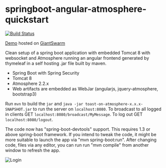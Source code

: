 springboot-angular-atmosphere-quickstart
========================================
[![Build Status](https://travis-ci.org/AndreasKl/springboot-angular-atmosphere-quickstart.svg?branch=master)](https://travis-ci.org/AndreasKl/springboot-angular-atmosphere-quickstart)

[Demo](http://andreas.gigantic.io) hosted on [GiantSwarm](https://giantswarm.io/)

Clean setup of a spring boot application with embedded Tomcat 8 with websocket and Atmosphere running an angular frontend generated by thymeleaf in a self hosting .jar file built by maven.

* Spring Boot with Spring Security
* Tomcat 8
* Atmosphere 2.2.x
* Web artifacts are embedded as WebJar (angularjs, jquery-atmosphere, bootstrap3)

Run `mvn` to build the `jar` and `java -jar toast-on-atmosphere-x.x.x-SNAPSHOT.jar` to run the server on `localhost:8080`. To broadcast to all logged in clients GET `localhost:8080/broadcast/MyMessage`. To log out GET `localhost:8080/logout`.

The code now has "spring-boot-devtools" support. This requires 1.3 or above spring-boot framework.
If you intend to tweak the code, it might be more suitable to launch the app via "mvn spring-boot:run". After changing code, files via any editor, you can run run "mvn compile" from another window to refresh the app.

![Login](http://andreaskluth.net/assets/2014-07-13%2017.31.15.png)
